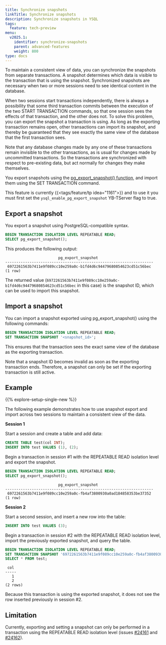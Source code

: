 ```yaml
---
title: Synchronize snapshots
linkTitle: Synchronize snapshots
description: Synchronize snapshots in YSQL
tags:
  feature: tech-preview
menu:
  v2025.1:
    identifier: synchronize-snapshots
    parent: advanced-features
    weight: 800
type: docs
---
```


To maintain a consistent view of data, you can synchronize the snapshots from separate transactions. A snapshot determines which data is visible to the transaction that is using the snapshot. Synchronized snapshots are necessary when two or more sessions need to see identical content in the database.

When two sessions start transactions independently, there is always a possibility that some third transaction commits between the execution of the two START TRANSACTION commands, so that one session sees the effects of that transaction, and the other does not. To solve this problem, you can export the snapshot a transaction is using. As long as the exporting transaction remains open, other transactions can import its snapshot, and thereby be guaranteed that they see exactly the same view of the database that the first transaction sees.

Note that any database changes made by any one of these transactions remain invisible to the other transactions, as is usual for changes made by uncommitted transactions. So the transactions are synchronized with respect to pre-existing data, but act normally for changes they make themselves.

You export snapshots using the [pg_export_snapshot() function](https://www.postgresql.org/docs/15/functions-admin.html#FUNCTIONS-SNAPSHOT-SYNCHRONIZATION), and import them using the SET TRANSACTION command.

This feature is currently {{<tags/feature/tp idea="1161">}} and to use it you must first set the `ysql_enable_pg_export_snapshot` YB-TServer flag to true.

## Export a snapshot

You export a snapshot using PostgreSQL-compatible syntax.

```sql
BEGIN TRANSACTION ISOLATION LEVEL REPEATABLE READ;
SELECT pg_export_snapshot();
```

This produces the following output:

```output
                        pg_export_snapshot
-------------------------------------------------------------------
 6972261563b7411e9f089cc10e259a0c-b1fd4d6c94479680854623cd51c56bec
(1 row)
```

The returned value (`6972261563b7411e9f089cc10e259a0c-b1fd4d6c94479680854623cd51c56bec` in this case) is the snapshot ID, which can be used to import this snapshot.

## Import a snapshot

You can import a snapshot exported using pg_export_snapshot() using the following commands:

```sql
BEGIN TRANSACTION ISOLATION LEVEL REPEATABLE READ;
SET TRANSACTION SNAPSHOT '<snapshot_id>';
```

This ensures that the transaction sees the exact same view of the database as the exporting transaction.

Note that a snapshot ID becomes invalid as soon as the exporting transaction ends. Therefore, a snapshot can only be set if the exporting transaction is still active.

## Example

{{% explore-setup-single-new %}}

The following example demonstrates how to use snapshot export and import across two sessions to maintain a consistent view of the data.

**Session 1**

Start a session and create a table and add data:

```sql
CREATE TABLE test(col INT);
INSERT INTO test VALUES (1), (2);
```

Begin a transaction in session #1 with the REPEATABLE READ isolation level and export the snapshot.

```sql
BEGIN TRANSACTION ISOLATION LEVEL REPEATABLE READ;
SELECT pg_export_snapshot();
```

```output
                        pg_export_snapshot
-------------------------------------------------------------------
 6972261563b7411e9f089cc10e259a0c-fb4af3800930a0ad184858353be37352
(1 row)
```

**Session 2**

Start a second session, and insert a new row into the table:

```sql
INSERT INTO test VALUES (3);
```

Begin a transaction in session #2 with the REPEATABLE READ isolation level, import the previously exported snapshot, and query the table.

```sql
BEGIN TRANSACTION ISOLATION LEVEL REPEATABLE READ;
SET TRANSACTION SNAPSHOT '6972261563b7411e9f089cc10e259a0c-fb4af3800930a0ad184858353be37352';
SELECT * FROM test;
```

```output
 col
-----
   1
   2
(2 rows)
```

Because this transaction is using the exported snapshot, it does not see the row inserted previously in session #2.

## Limitation

Currently, exporting and setting a snapshot can only be performed in a transaction using the REPEATABLE READ isolation level (issues [#24161](https://github.com/yugabyte/yugabyte-db/issues/24161) and [#24162](https://github.com/yugabyte/yugabyte-db/issues/24162)).

